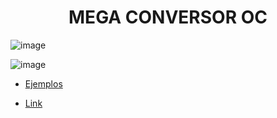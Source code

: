 <h1 align="center"> MEGA CONVERSOR OC </h1>

![image](https://user-images.githubusercontent.com/55964635/149591470-a74f4207-c417-4917-86f7-b9bdc3224f5e.png)

![image](https://user-images.githubusercontent.com/55964635/149626038-ef7f9910-9046-492e-84de-739393dafdc3.png)


- [Ejemplos](/Documentos/Ejemplos.md)

- [Link](https://fabian-martinez1.github.io/Mega-Conversor-OC/)
